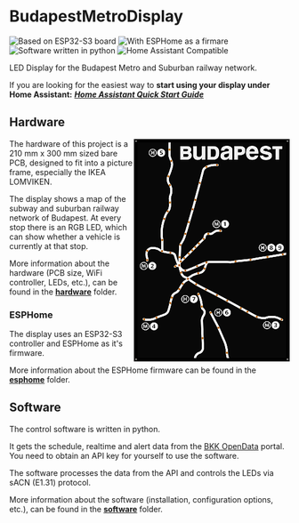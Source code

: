 # BudapestMetroDisplay

![Based on ESP32-S3 board](https://img.shields.io/badge/hardware-ESP32--S3-blue?logo=espressif)
![With ESPHome as a firmare](https://img.shields.io/badge/firmware-esphome-blue?logo=esphome)
![Software written in python](https://img.shields.io/badge/software-python-blue?logo=python)
![Home Assistant Compatible](https://img.shields.io/badge/homassistant-compatible-blue?logo=homeassistant)

LED Display for the Budapest Metro and Suburban railway network.

If you are looking for the easiest way to **start using your display
under Home Assistant:** ***[Home Assistant Quick Start Guide](HomeAssistant.md)***

## Hardware

<img align="right" src="hardware/pcb.png" alt="Design of the PCB">

The hardware of this project is a 210 mm x 300 mm sized bare PCB,
designed to fit into a picture frame, especially the IKEA LOMVIKEN.

The display shows a map of the subway and suburban railway network of
Budapest. At every stop there is an RGB LED, which can show whether a vehicle
is currently at that stop.

More information about the hardware (PCB size, WiFi controller, LEDs, etc.),
can be found in the **[hardware](hardware/README.md)** folder.

### ESPHome

The display uses an ESP32-S3 controller and ESPHome as it's firmware.

More information about the ESPHome firmware can be found in the
**[esphome](esphome/README.md)** folder.

## Software

The control software is written in python.

It gets the schedule, realtime and alert data from the
[BKK OpenData](https://opendata.bkk.hu/home) portal.
You need to obtain an API key for yourself to use the software.

The software processes the data from the API and controls the LEDs
via sACN (E1.31) protocol.

More information about the software (installation, configuration options,
etc.), can be found in the **[software](software/README.md)** folder.
